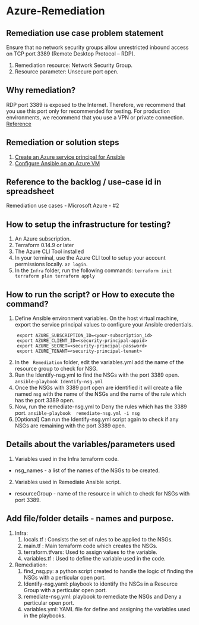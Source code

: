 # Azure-Remediation

## Remediation use case problem statement
Ensure that no network security groups allow unrestricted inbound access on TCP port 3389 (Remote Desktop Protocol – RDP).

 1. Remediation resource: Network Security Group.
 2. Resource parameter: Unsecure port open.

## Why remediation?
RDP port 3389 is exposed to the Internet. Therefore, we recommend that you use this port only for recommended for testing. For production environments, we recommend that you use a VPN or private connection.
<a href="https://docs.microsoft.com/en-us/troubleshoot/azure/virtual-machines/troubleshoot-rdp-nsg-problem">Reference</a>

## Remediation or solution steps

 1. <a href="https://docs.microsoft.com/en-us/azure/developer/ansible/create-ansible-service-principal?tabs=azure-cli">Create an Azure service principal for Ansible</a>
 2. <a href="https://docs.microsoft.com/en-us/azure/developer/ansible/install-on-linux-vm?tabs=azure-cli">Configure Ansible on an Azure VM</a>


## Reference to the backlog / use-case id in spreadsheet
Remediation use cases - Microsoft Azure - #2

## How to setup the infrastructure for testing?

 1. An Azure subscription.
 2. Terraform 0.14.9 or later
 3. The Azure CLI Tool installed
 4. In your terminal, use the Azure CLI tool to setup your account permissions locally. ``` az login ```.
 5. In the ```Infra``` folder, run the following commands:
        ```
            terraform init
            terraform plan
            terraform apply
        ```

## How to run the script? or How to execute the command?

 1. Define Ansible environment variables. On the host virtual machine, export the service principal values to configure your Ansible credentials.
   ``` 
       export AZURE_SUBSCRIPTION_ID=<your-subscription_id>
       export AZURE_CLIENT_ID=<security-principal-appid>
       export AZURE_SECRET=<security-principal-password>
       export AZURE_TENANT=<security-principal-tenant>
   ```
 2. In the ``` Remediation``` folder, edit the variables.yml add the name of the resource group to check for NSG.
 3. Run the Identify-nsg.yml to find the NSGs with the port 3389 open.
   ``` ansible-playbook Identify-nsg.yml ```
 4. Once the NSGs with 3389 port open are identified it will create a file named ```nsg``` with the name of the NSGs and the name of the rule which has the port 3389 open.
 5. Now, run the remediate-nsg.yml to Deny the rules which has the 3389 port.
   ```ansible-playbook  remediate-nsg.yml -i nsg```
 6. [Optional] Can run the Identify-nsg.yml script again to check if any NSGs are remaining with the port 3389 open.
   
## Details about the variables/parameters used

 1. Variables used in the Infra terraform code.
   * nsg_names - a list of the names of the NSGs to be created.

 2. Variables used in Remediate Ansible script.
   * resourceGroup - name of the resource in which to check for NSGs with port 3389.
  
## Add file/folder details - names and purpose.

1. Infra:
   1.  locals.tf : Consists the set of rules to be applied to the NSGs.
   2.  main.tf : Main terraform code which creates the NSGs.
   3.  terraform.tfvars: Used to assign values to the variable.
   4.  variables.tf : Used to define the variable used in the code.
2. Remediation:
   1. find_nsg.py: a python script created to handle the logic of finding the NSGs with a perticular open port.
   2. Identify-nsg.yaml: playbook to identify the NSGs in a Resource Group with a perticular open port.
   3. remediate-nsg.yml: playbook to remediate the NSGs and Deny a perticular open port.
   4.  variables.yml: YAML file for define and assigning the variables used in the playbooks.
   
